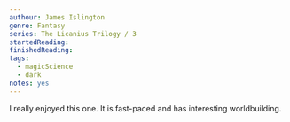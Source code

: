 ```yaml
---
authour: James Islington
genre: Fantasy
series: The Licanius Trilogy / 3
startedReading:
finishedReading:
tags:
  - magicScience
  - dark
notes: yes
---
```


I really enjoyed this one. It is fast-paced and has interesting worldbuilding.